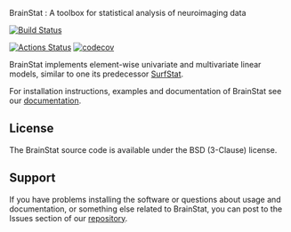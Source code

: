 BrainStat : A toolbox for statistical analysis of neuroimaging data

[![Build Status](https://dev.azure.com/MICA-LAB/brainstat/_apis/build/status/MICA-LAB.BrainStat?branchName=master)](https://dev.azure.com/MICA-LAB/brainstat/_build/latest?definitionId=1&branchName=master)


[![Actions Status](https://github.com/MICA-LAB/brainstat/workflows/Python%20package/badge.svg)](https://github.com/MICA-LAB/brainstat/actions)
[![codecov](https://codecov.io/gh/MICA-LAB/BrainStat/branch/master/graph/badge.svg?token=5O9PVCT9GA)](https://codecov.io/gh/MICA-LAB/BrainStat)

BrainStat implements element-wise univariate and multivariate linear models, similar to one its predecessor [SurfStat](https://www.math.mcgill.ca/keith/surfstat/).

For installation instructions, examples and documentation of BrainStat see
our [documentation](https://brainstat.readthedocs.io).

License
-----------

The BrainStat source code is available under the BSD (3-Clause) license.

Support
-----------

If you have problems installing the software or questions about usage 
and documentation, or something else related to BrainStat, 
you can post to the Issues section of our [repository](https://github.com/MICA-LAB/BrainStat/issues).
